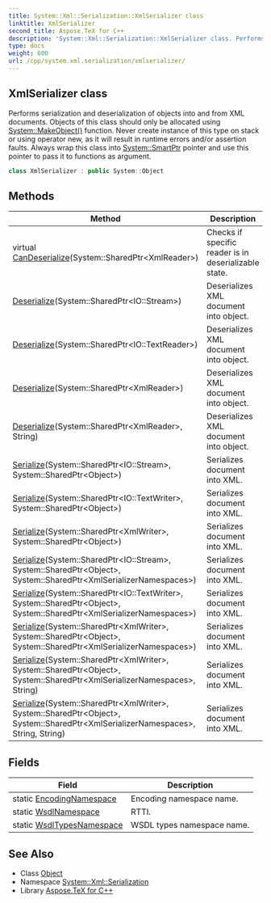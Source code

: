 ```yaml
---
title: System::Xml::Serialization::XmlSerializer class
linktitle: XmlSerializer
second_title: Aspose.TeX for C++
description: 'System::Xml::Serialization::XmlSerializer class. Performs serialization and deserialization of objects into and from XML documents. Objects of this class should only be allocated using System::MakeObject() function. Never create instance of this type on stack or using operator new, as it will result in runtime errors and/or assertion faults. Always wrap this class into System::SmartPtr pointer and use this pointer to pass it to functions as argument in C++.'
type: docs
weight: 600
url: /cpp/system.xml.serialization/xmlserializer/
---
```

## XmlSerializer class


Performs serialization and deserialization of objects into and from XML documents. Objects of this class should only be allocated using [System::MakeObject()](../../system/makeobject/) function. Never create instance of this type on stack or using operator new, as it will result in runtime errors and/or assertion faults. Always wrap this class into [System::SmartPtr](../../system/smartptr/) pointer and use this pointer to pass it to functions as argument.

```cpp
class XmlSerializer : public System::Object
```

## Methods

| Method | Description |
| --- | --- |
| virtual [CanDeserialize](./candeserialize/)(System::SharedPtr\<XmlReader\>) | Checks if specific reader is in deserializable state. |
| [Deserialize](./deserialize/)(System::SharedPtr\<IO::Stream\>) | Deserializes XML document into object. |
| [Deserialize](./deserialize/)(System::SharedPtr\<IO::TextReader\>) | Deserializes XML document into object. |
| [Deserialize](./deserialize/)(System::SharedPtr\<XmlReader\>) | Deserializes XML document into object. |
| [Deserialize](./deserialize/)(System::SharedPtr\<XmlReader\>, String) | Deserializes XML document into object. |
| [Serialize](./serialize/)(System::SharedPtr\<IO::Stream\>, System::SharedPtr\<Object\>) | Serializes document into XML. |
| [Serialize](./serialize/)(System::SharedPtr\<IO::TextWriter\>, System::SharedPtr\<Object\>) | Serializes document into XML. |
| [Serialize](./serialize/)(System::SharedPtr\<XmlWriter\>, System::SharedPtr\<Object\>) | Serializes document into XML. |
| [Serialize](./serialize/)(System::SharedPtr\<IO::Stream\>, System::SharedPtr\<Object\>, System::SharedPtr\<XmlSerializerNamespaces\>) | Serializes document into XML. |
| [Serialize](./serialize/)(System::SharedPtr\<IO::TextWriter\>, System::SharedPtr\<Object\>, System::SharedPtr\<XmlSerializerNamespaces\>) | Serializes document into XML. |
| [Serialize](./serialize/)(System::SharedPtr\<XmlWriter\>, System::SharedPtr\<Object\>, System::SharedPtr\<XmlSerializerNamespaces\>) | Serializes document into XML. |
| [Serialize](./serialize/)(System::SharedPtr\<XmlWriter\>, System::SharedPtr\<Object\>, System::SharedPtr\<XmlSerializerNamespaces\>, String) | Serializes document into XML. |
| [Serialize](./serialize/)(System::SharedPtr\<XmlWriter\>, System::SharedPtr\<Object\>, System::SharedPtr\<XmlSerializerNamespaces\>, String, String) | Serializes document into XML. |
## Fields

| Field | Description |
| --- | --- |
| static [EncodingNamespace](./encodingnamespace/) | Encoding namespace name. |
| static [WsdlNamespace](./wsdlnamespace/) | RTTI. |
| static [WsdlTypesNamespace](./wsdltypesnamespace/) | WSDL types namespace name. |
## See Also

* Class [Object](../../system/object/)
* Namespace [System::Xml::Serialization](../)
* Library [Aspose.TeX for C++](../../)
